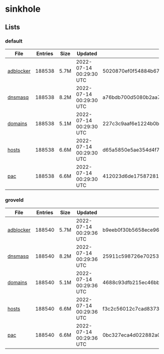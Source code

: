 # sinkhole

## Lists

### default

|File|Entries|Size|Updated|Hash|
|-|-|-|-|-|
|[adblocker](https://raw.githubusercontent.com/groveld/sinkhole/lists/default/adblocker.txt)|188538|5.7M|2022-07-14 00:29:30 UTC|5020870ef0f54884b675cd899bc3584d5b89dc11d5bdb99cda78f622e20ffcaa|
|[dnsmasq](https://raw.githubusercontent.com/groveld/sinkhole/lists/default/dnsmasq.txt)|188538|8.2M|2022-07-14 00:29:30 UTC|a76bdb700d5080b2aa780040059c9c4854b22eab7f57583dac7bc6473852c159|
|[domains](https://raw.githubusercontent.com/groveld/sinkhole/lists/default/domains.txt)|188538|5.1M|2022-07-14 00:29:30 UTC|227c3c9aaf6e1224b0bb3afd5f6af50a318432379046e56fe0dd6635d6d36349|
|[hosts](https://raw.githubusercontent.com/groveld/sinkhole/lists/default/hosts.txt)|188538|6.6M|2022-07-14 00:29:30 UTC|d65a5850e5ae354d4f7efd084e26e7c3c60780f41873454189d52d2603ad8117|
|[pac](https://raw.githubusercontent.com/groveld/sinkhole/lists/default/pac.txt)|188538|6.6M|2022-07-14 00:29:30 UTC|412023d6de17587281db8b21513afcba608b9bb5b27d7989fe94fb9444760864|

### groveld

|File|Entries|Size|Updated|Hash|
|-|-|-|-|-|
|[adblocker](https://raw.githubusercontent.com/groveld/sinkhole/lists/groveld/adblocker.txt)|188540|5.7M|2022-07-14 00:29:36 UTC|b9eeb0f30b5658ece9654bb2a654b5025dfb6e7982d8e420579f2fb13902de6f|
|[dnsmasq](https://raw.githubusercontent.com/groveld/sinkhole/lists/groveld/dnsmasq.txt)|188540|8.2M|2022-07-14 00:29:36 UTC|25911c598726e70253dd310b6d84b29a63fa7161129cbb49dc144cd149018fbc|
|[domains](https://raw.githubusercontent.com/groveld/sinkhole/lists/groveld/domains.txt)|188540|5.1M|2022-07-14 00:29:36 UTC|4688c93dfb215ec46bb7fe15e8c61290a4f493ee936a2fce34807045a57560f9|
|[hosts](https://raw.githubusercontent.com/groveld/sinkhole/lists/groveld/hosts.txt)|188540|6.6M|2022-07-14 00:29:36 UTC|f3c2c56012c7cad83739a9c2ac9e383875c021de5bceb4fba3cbdec52eff94ea|
|[pac](https://raw.githubusercontent.com/groveld/sinkhole/lists/groveld/pac.txt)|188540|6.6M|2022-07-14 00:29:36 UTC|0bc327eca4d022882a005c5fdc8f0fc59494cefbfd65fb5d1a5ebe976a75aed9|
